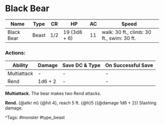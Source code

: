 # Black Bear

| Name | Type | CR | HP | AC | Speed |
|------|------|----|----|----|-------|
| Black Bear | Beast | 1/2 | 19 (3d8 + 6) | 11 | walk: 30 ft., climb: 30 ft., swim: 30 ft. |

### Actions:

| Ability | Damage | Save DC & Type | On Successful Save |
|---------|--------|----------------|--------------------|
| Multiattack | - | - | - |
| Rend | 1d6 + 2 | - | - |


**Multiattack.** The bear makes two Rend attacks.

**Rend.** {@atkr m} {@hit 4}, reach 5 ft. {@h}5 ({@damage 1d6 + 2}) Slashing damage.

^Tags: #monster #type_beast